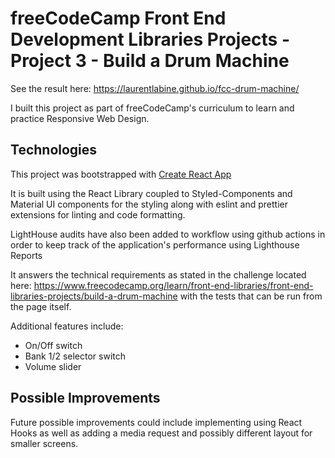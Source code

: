 # freeCodeCamp Front End Development Libraries Projects - Project 3 - Build a Drum Machine

See the result here: https://laurentlabine.github.io/fcc-drum-machine/

I built this project as part of freeCodeCamp's curriculum to learn and practice Responsive Web Design.

## Technologies

This project was bootstrapped with [Create React App](https://github.com/facebook/create-react-app)

It is built using the React Library coupled to Styled-Components and Material UI components for the styling along with eslint and prettier extensions for linting and code formatting.

LightHouse audits have also been added to workflow using github actions in order to keep track of the application's performance using Lighthouse Reports

It answers the technical requirements as stated in the challenge located here: https://www.freecodecamp.org/learn/front-end-libraries/front-end-libraries-projects/build-a-drum-machine with the tests that can be run from the page itself.

Additional features include:

* On/Off switch
* Bank 1/2 selector switch
* Volume slider

## Possible Improvements

Future possible improvements could include implementing using React Hooks as well as adding a media request and possibly different layout for smaller screens. 
